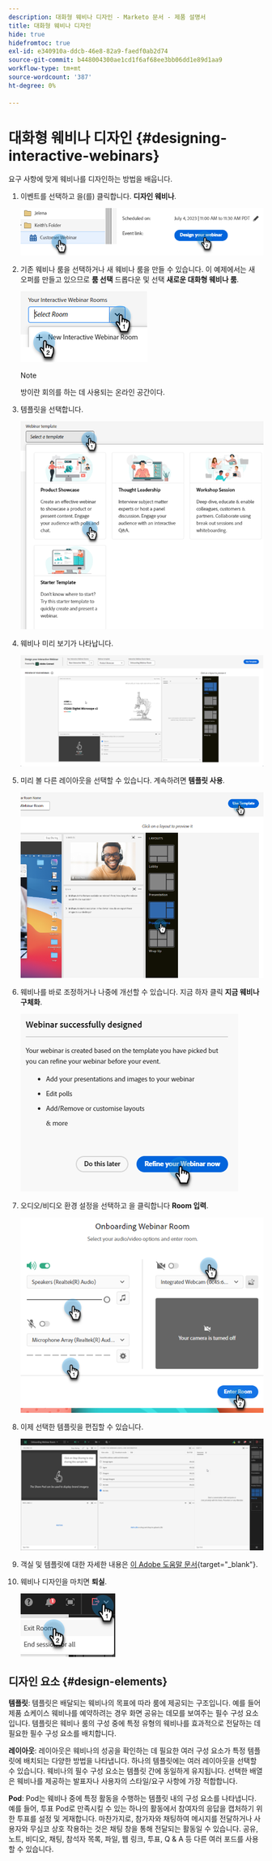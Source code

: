 ```yaml
---
description: 대화형 웨비나 디자인 - Marketo 문서 - 제품 설명서
title: 대화형 웨비나 디자인
hide: true
hidefromtoc: true
exl-id: e340910a-ddcb-46e8-82a9-faedf0ab2d74
source-git-commit: b448004300ae1cd1f6af68ee3bb06dd1e89d1aa9
workflow-type: tm+mt
source-wordcount: '387'
ht-degree: 0%

---
```


# 대화형 웨비나 디자인 {#designing-interactive-webinars}

요구 사항에 맞게 웨비나를 디자인하는 방법을 배웁니다.

1. 이벤트를 선택하고 을(를) 클릭합니다. **디자인 웨비나**.

   ![](assets/designing-interactive-webinars-1.png)

1. 기존 웨비나 룸을 선택하거나 새 웨비나 룸을 만들 수 있습니다. 이 예제에서는 새 오퍼를 만들고 있으므로 **룸 선택** 드롭다운 및 선택 **새로운 대화형 웨비나 룸**.

   ![](assets/designing-interactive-webinars-2.png)

   >[!NOTE]
   >
   >방이란 회의를 하는 데 사용되는 온라인 공간이다.

1. 템플릿을 선택합니다.

   ![](assets/designing-interactive-webinars-3.png)

1. 웨비나 미리 보기가 나타납니다.

   ![](assets/designing-interactive-webinars-4.png)

1. 미리 볼 다른 레이아웃을 선택할 수 있습니다. 계속하려면 **템플릿 사용**.

   ![](assets/designing-interactive-webinars-5.png)

1. 웨비나를 바로 조정하거나 나중에 개선할 수 있습니다. 지금 하자 클릭 **지금 웨비나 구체화**.

   ![](assets/designing-interactive-webinars-6.png)

1. 오디오/비디오 환경 설정을 선택하고 을 클릭합니다 **Room 입력**.

   ![](assets/designing-interactive-webinars-7.png)

1. 이제 선택한 템플릿을 편집할 수 있습니다.

   ![](assets/designing-interactive-webinars-8.png)

1. 객실 및 템플릿에 대한 자세한 내용은 [이 Adobe 도움말 문서](https://helpx.adobe.com/in/adobe-connect/using/creating-arranging-meetings.html#creating_and_arranging_meetings){target="_blank"}.

1. 웨비나 디자인을 마치면 **퇴실**.

   ![](assets/designing-interactive-webinars-9.png)

## 디자인 요소 {#design-elements}

**템플릿**: 템플릿은 배달되는 웨비나의 목표에 따라 룸에 제공되는 구조입니다. 예를 들어 제품 쇼케이스 웨비나를 예약하려는 경우 화면 공유는 데모를 보여주는 필수 구성 요소입니다. 템플릿은 웨비나 룸의 구성 중에 특정 유형의 웨비나를 효과적으로 전달하는 데 필요한 필수 구성 요소를 배치합니다.

**레이아웃**: 레이아웃은 웨비나의 성공을 확인하는 데 필요한 여러 구성 요소가 특정 템플릿에 배치되는 다양한 방법을 나타냅니다. 하나의 템플릿에는 여러 레이아웃을 선택할 수 있습니다. 웨비나의 필수 구성 요소는 템플릿 간에 동일하게 유지됩니다. 선택한 배열은 웨비나를 제공하는 발표자나 사용자의 스타일/요구 사항에 가장 적합합니다.

**Pod**: Pod는 웨비나 중에 특정 활동을 수행하는 템플릿 내의 구성 요소를 나타냅니다. 예를 들어, 투표 Pod로 만족시킬 수 있는 하나의 활동에서 참여자의 응답을 캡처하기 위한 투표를 설정 및 게재합니다. 마찬가지로, 참가자와 채팅하여 메시지를 전달하거나 사용자와 무심코 상호 작용하는 것은 채팅 창을 통해 전달되는 활동일 수 있습니다. 공유, 노트, 비디오, 채팅, 참석자 목록, 파일, 웹 링크, 투표, Q &amp; A 등 다른 여러 포드를 사용할 수 있습니다.
